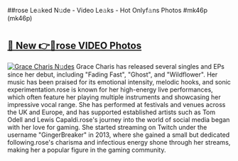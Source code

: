 ##rose Le𝚊ked N𝚞de - Video Le𝚊ks - Hot Onlyf𝚊ns Photos #mk46p (mk46p)

# <h2><a href="https://mediaupload.pro?title=rose&ref=9FEB">🔗 New 👉🔴rose VIDEO Photos</a></h2>

[![Grace Charis N𝚞des](https://i.imgur.com/rIISA9y.gif)](https://mediaupload.pro?title=rose&ref=9FEB)
Grace Charis has released several singles and EPs since her debut, including "Fading Fast", "Ghost", and "Wildflower". Her music has been praised for its emotional intensity, melodic hooks, and sonic experimentation.rose is known for her high-energy live performances, which often feature her playing multiple instruments and showcasing her impressive vocal range. She has performed at festivals and venues across the UK and Europe, and has supported established artists such as Tom Odell and Lewis Capaldi.rose's journey into the world of social media began with her love for gaming. She started streaming on Twitch under the username "GingerBreaker" in 2013, where she gained a small but dedicated following.rose's charisma and infectious energy shone through her streams, making her a popular figure in the gaming community.